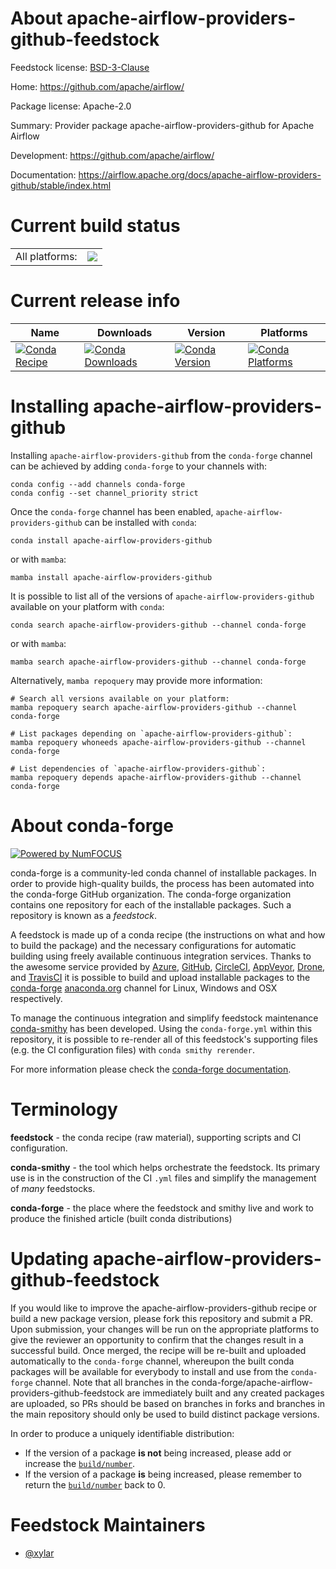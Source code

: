 About apache-airflow-providers-github-feedstock
===============================================

Feedstock license: [BSD-3-Clause](https://github.com/conda-forge/apache-airflow-providers-github-feedstock/blob/main/LICENSE.txt)

Home: https://github.com/apache/airflow/

Package license: Apache-2.0

Summary: Provider package apache-airflow-providers-github for Apache Airflow

Development: https://github.com/apache/airflow/

Documentation: https://airflow.apache.org/docs/apache-airflow-providers-github/stable/index.html

Current build status
====================


<table><tr><td>All platforms:</td>
    <td>
      <a href="https://dev.azure.com/conda-forge/feedstock-builds/_build/latest?definitionId=15785&branchName=main">
        <img src="https://dev.azure.com/conda-forge/feedstock-builds/_apis/build/status/apache-airflow-providers-github-feedstock?branchName=main">
      </a>
    </td>
  </tr>
</table>

Current release info
====================

| Name | Downloads | Version | Platforms |
| --- | --- | --- | --- |
| [![Conda Recipe](https://img.shields.io/badge/recipe-apache--airflow--providers--github-green.svg)](https://anaconda.org/conda-forge/apache-airflow-providers-github) | [![Conda Downloads](https://img.shields.io/conda/dn/conda-forge/apache-airflow-providers-github.svg)](https://anaconda.org/conda-forge/apache-airflow-providers-github) | [![Conda Version](https://img.shields.io/conda/vn/conda-forge/apache-airflow-providers-github.svg)](https://anaconda.org/conda-forge/apache-airflow-providers-github) | [![Conda Platforms](https://img.shields.io/conda/pn/conda-forge/apache-airflow-providers-github.svg)](https://anaconda.org/conda-forge/apache-airflow-providers-github) |

Installing apache-airflow-providers-github
==========================================

Installing `apache-airflow-providers-github` from the `conda-forge` channel can be achieved by adding `conda-forge` to your channels with:

```
conda config --add channels conda-forge
conda config --set channel_priority strict
```

Once the `conda-forge` channel has been enabled, `apache-airflow-providers-github` can be installed with `conda`:

```
conda install apache-airflow-providers-github
```

or with `mamba`:

```
mamba install apache-airflow-providers-github
```

It is possible to list all of the versions of `apache-airflow-providers-github` available on your platform with `conda`:

```
conda search apache-airflow-providers-github --channel conda-forge
```

or with `mamba`:

```
mamba search apache-airflow-providers-github --channel conda-forge
```

Alternatively, `mamba repoquery` may provide more information:

```
# Search all versions available on your platform:
mamba repoquery search apache-airflow-providers-github --channel conda-forge

# List packages depending on `apache-airflow-providers-github`:
mamba repoquery whoneeds apache-airflow-providers-github --channel conda-forge

# List dependencies of `apache-airflow-providers-github`:
mamba repoquery depends apache-airflow-providers-github --channel conda-forge
```


About conda-forge
=================

[![Powered by
NumFOCUS](https://img.shields.io/badge/powered%20by-NumFOCUS-orange.svg?style=flat&colorA=E1523D&colorB=007D8A)](https://numfocus.org)

conda-forge is a community-led conda channel of installable packages.
In order to provide high-quality builds, the process has been automated into the
conda-forge GitHub organization. The conda-forge organization contains one repository
for each of the installable packages. Such a repository is known as a *feedstock*.

A feedstock is made up of a conda recipe (the instructions on what and how to build
the package) and the necessary configurations for automatic building using freely
available continuous integration services. Thanks to the awesome service provided by
[Azure](https://azure.microsoft.com/en-us/services/devops/), [GitHub](https://github.com/),
[CircleCI](https://circleci.com/), [AppVeyor](https://www.appveyor.com/),
[Drone](https://cloud.drone.io/welcome), and [TravisCI](https://travis-ci.com/)
it is possible to build and upload installable packages to the
[conda-forge](https://anaconda.org/conda-forge) [anaconda.org](https://anaconda.org/)
channel for Linux, Windows and OSX respectively.

To manage the continuous integration and simplify feedstock maintenance
[conda-smithy](https://github.com/conda-forge/conda-smithy) has been developed.
Using the ``conda-forge.yml`` within this repository, it is possible to re-render all of
this feedstock's supporting files (e.g. the CI configuration files) with ``conda smithy rerender``.

For more information please check the [conda-forge documentation](https://conda-forge.org/docs/).

Terminology
===========

**feedstock** - the conda recipe (raw material), supporting scripts and CI configuration.

**conda-smithy** - the tool which helps orchestrate the feedstock.
                   Its primary use is in the construction of the CI ``.yml`` files
                   and simplify the management of *many* feedstocks.

**conda-forge** - the place where the feedstock and smithy live and work to
                  produce the finished article (built conda distributions)


Updating apache-airflow-providers-github-feedstock
==================================================

If you would like to improve the apache-airflow-providers-github recipe or build a new
package version, please fork this repository and submit a PR. Upon submission,
your changes will be run on the appropriate platforms to give the reviewer an
opportunity to confirm that the changes result in a successful build. Once
merged, the recipe will be re-built and uploaded automatically to the
`conda-forge` channel, whereupon the built conda packages will be available for
everybody to install and use from the `conda-forge` channel.
Note that all branches in the conda-forge/apache-airflow-providers-github-feedstock are
immediately built and any created packages are uploaded, so PRs should be based
on branches in forks and branches in the main repository should only be used to
build distinct package versions.

In order to produce a uniquely identifiable distribution:
 * If the version of a package **is not** being increased, please add or increase
   the [``build/number``](https://docs.conda.io/projects/conda-build/en/latest/resources/define-metadata.html#build-number-and-string).
 * If the version of a package **is** being increased, please remember to return
   the [``build/number``](https://docs.conda.io/projects/conda-build/en/latest/resources/define-metadata.html#build-number-and-string)
   back to 0.

Feedstock Maintainers
=====================

* [@xylar](https://github.com/xylar/)

